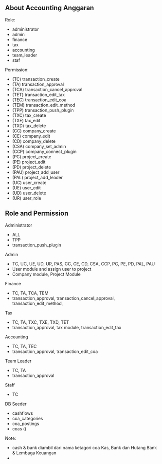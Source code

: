 
## About Accounting Anggaran

Role:

- administrator
- admin
- finance
- tax
- accounting
- team_leader
- staf

Permission:
- (TC) transaction_create
- (TA) transaction_approval
- (TCA) transaction_cancel_approval
- (TET) transaction_edit_tax
- (TEC) transaction_edit_coa
- (TEM) transaction_edit_method
- (TPP) transaction_push_plugin
- (TXC) tax_create
- (TXE) tax_edit
- (TXD) tax_delete
- (CC) company_create
- (CE) company_edit
- (CD) company_delete
- (CSA) company_set_admin
- (CCP) company_connect_plugin
- (PC) project_create
- (PE) project_edit
- (PD) project_delete
- (PAU) project_add_user
- (PAL) project_add_leader
- (UC) user_create
- (UE) user_edit
- (UD) user_delete
- (UR) user_role

## Role and Permission

Administrator
- ALL
- TPP
- transaction_push_plugin

Admin
- TC, UC, UE, UD, UR, PAS, CC, CE, CD, CSA, CCP, PC, PE, PD, PAL, PAU
- User module and assign user to project
- Company module, Project Module

Finance
- TC, TA, TCA, TEM
- transaction_approval, transaction_cancel_approval, transaction_edit_method, 

Tax
- TC, TA, TXC, TXE, TXD, TET
- transaction_approval, tax module, transaction_edit_tax

Accounting
- TC, TA, TEC
- transaction_approval, transaction_edit_coa

Team Leader
- TC, TA
- transaction_approval

Staff
- TC


DB Seeder
- cashflows
- coa_categories
- coa_postings
- coas ()


Note:
- cash & bank diambil dari nama ketagori coa Kas, Bank dan Hutang Bank & Lembaga Keuangan
-  